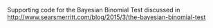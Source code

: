 Supporting code for the Bayesian Binomial Test discussed in http://www.searsmerritt.com/blog/2015/3/the-bayesian-binomial-test
